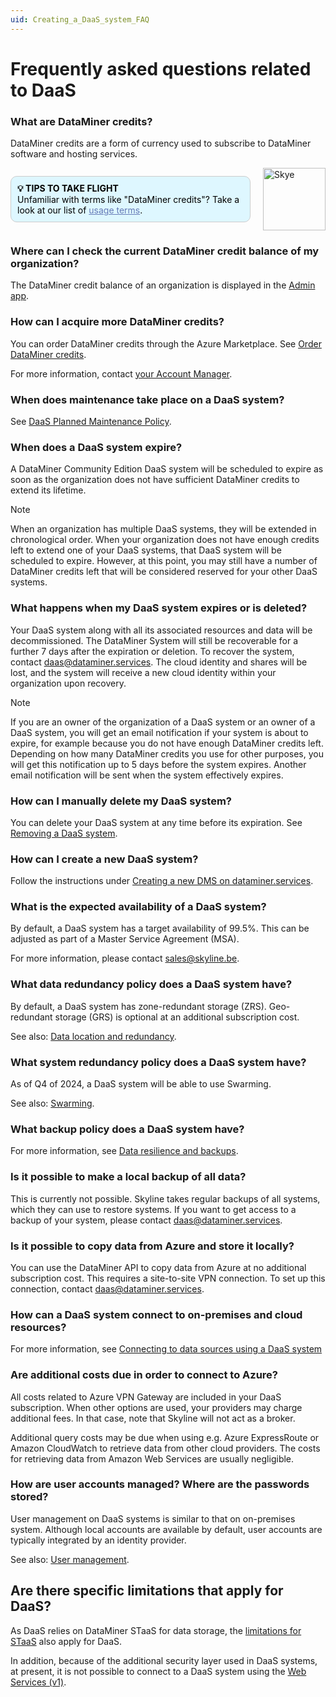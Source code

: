 ```yaml
---
uid: Creating_a_DaaS_system_FAQ
---
```


# Frequently asked questions related to DaaS

### What are DataMiner credits?

DataMiner credits are a form of currency used to subscribe to DataMiner software and hosting services.

<div style="display: flex; align-items: center; justify-content: space-between; margin: 0 auto; max-width: 100%;">
  <div style="border: 1px solid #ccc; border-radius: 10px; padding: 10px; flex-grow: 1; background-color: #DEF7FF; margin-right: 20px; color: #000000;">
    <b>💡 TIPS TO TAKE FLIGHT</b><br>Unfamiliar with terms like "DataMiner credits"? Take a look at our list of <a href="xref:Pricing_Usage_based_service#usage-terms" style="color: #657AB7;">usage terms</a>.
  </div>
  <img src="~/images/Skye.svg" alt="Skye" style="width: 100px; flex-shrink: 0;">
</div>

### Where can I check the current DataMiner credit balance of my organization?

The DataMiner credit balance of an organization is displayed in the [Admin app](https://admin.dataminer.services/).

### How can I acquire more DataMiner credits?

You can order DataMiner credits through the Azure Marketplace. See [Order DataMiner credits](xref:Order_DataMiner_credits).

For more information, contact [your Account Manager](https://community.dataminer.services/get-in-touch/sales-team/).

### When does maintenance take place on a DaaS system?

See [DaaS Planned Maintenance Policy](xref:DaaS_Planned_Maintenance_Policy).

### When does a DaaS system expire?

A DataMiner Community Edition DaaS system will be scheduled to expire as soon as the organization does not have sufficient DataMiner credits to extend its lifetime.

> [!NOTE]
> When an organization has multiple DaaS systems, they will be extended in chronological order. When your organization does not have enough credits left to extend one of your DaaS systems, that DaaS system will be scheduled to expire. However, at this point, you may still have a number of DataMiner credits left that will be considered reserved for your other DaaS systems.

### What happens when my DaaS system expires or is deleted?

Your DaaS system along with all its associated resources and data will be decommissioned. The DataMiner System will still be recoverable for a further 7 days after the expiration or deletion. To recover the system, contact [daas@dataminer.services](mailto:daas@dataminer.services). The cloud identity and shares will be lost, and the system will receive a new cloud identity within your organization upon recovery.

> [!NOTE]
> If you are an owner of the organization of a DaaS system or an owner of a DaaS system, you will get an email notification if your system is about to expire, for example because you do not have enough DataMiner credits left. Depending on how many DataMiner credits you use for other purposes, you will get this notification up to 5 days before the system expires. Another email notification will be sent when the system effectively expires.

### How can I manually delete my DaaS system?

You can delete your DaaS system at any time before its expiration. See [Removing a DaaS system](xref:Removing_a_DaaS_system).

### How can I create a new DaaS system?

Follow the instructions under [Creating a new DMS on dataminer.services](xref:Creating_a_DMS_on_dataminer_services).

### What is the expected availability of a DaaS system?

By default, a DaaS system has a target availability of 99.5%. This can be adjusted as part of a Master Service Agreement (MSA).

For more information, please contact <sales@skyline.be>.

### What data redundancy policy does a DaaS system have?

By default, a DaaS system has zone-redundant storage (ZRS). Geo-redundant storage (GRS) is optional at an additional subscription cost.

See also: [Data location and redundancy](xref:STaaS#data-location-and-redundancy).

### What system redundancy policy does a DaaS system have?

As of Q4 of 2024, a DaaS system will be able to use Swarming.

See also: [Swarming](xref:Swarming).

### What backup policy does a DaaS system have?

For more information, see [Data resilience and backups](xref:STaaS#data-resilience-and-backups).

### Is it possible to make a local backup of all data?

This is currently not possible. Skyline takes regular backups of all systems, which they can use to restore systems. If you want to get access to a backup of your system, please contact <daas@dataminer.services>.

### Is it possible to copy data from Azure and store it locally?

You can use the DataMiner API to copy data from Azure at no additional subscription cost. This requires a site-to-site VPN connection. To set up this connection, contact <daas@dataminer.services>.

### How can a DaaS system connect to on-premises and cloud resources?

For more information, see [Connecting to data sources using a DaaS system](xref:DaaS_connecting_to_data_sources)

### Are additional costs due in order to connect to Azure?

All costs related to Azure VPN Gateway are included in your DaaS subscription. When other options are used, your providers may charge additional fees. In that case, note that Skyline will not act as a broker.

Additional query costs may be due when using e.g. Azure ExpressRoute or Amazon CloudWatch to retrieve data from other cloud providers. The costs for retrieving data from Amazon Web Services are usually negligible.

### How are user accounts managed? Where are the passwords stored?

User management on DaaS systems is similar to that on on-premises system. Although local accounts are available by default, user accounts are typically integrated by an identity provider.

See also: [User management](xref:User_management).

## Are there specific limitations that apply for DaaS?

As DaaS relies on DataMiner STaaS for data storage, the [limitations for STaaS](xref:STaaS#limitations) also apply for DaaS.

In addition, because of the additional security layer used in DaaS systems, at present, it is not possible to connect to a DaaS system using the [Web Services (v1)](xref:Using_the_Web_Services_v1).
